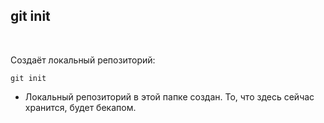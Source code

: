 ## git init
<br>

Создаёт локальный репозиторий:
```brash=
git init
```
- Локальный репозиторий в этой папке создан. То, что здесь сейчас хранится, будет бекапом.